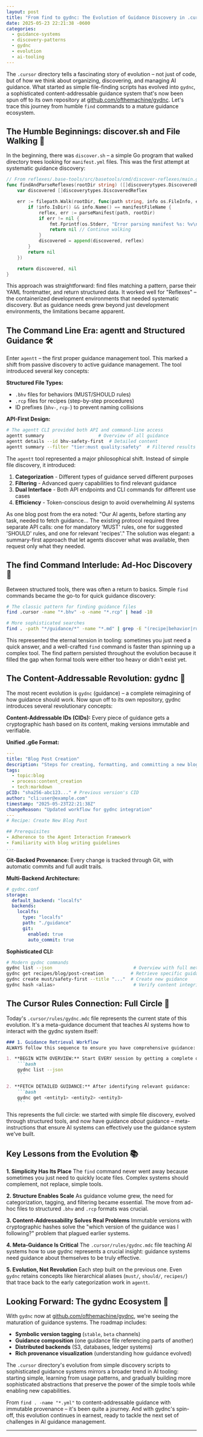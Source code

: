 ```yaml
---
layout: post
title: "From find to gydnc: The Evolution of Guidance Discovery in .cursor 🔍"
date: 2025-05-23 22:21:38 -0600
categories:
  - guidance-systems
  - discovery-patterns
  - gydnc
  - evolution
  - ai-tooling
---
```


The `.cursor` directory tells a fascinating story of evolution – not just of code, but of how we think about organizing, discovering, and managing AI guidance. What started as simple file-finding scripts has evolved into `gydnc`, a sophisticated content-addressable guidance system that's now been spun off to its own repository at [github.com/ofthemachine/gydnc](https://github.com/ofthemachine/gydnc). Let's trace this journey from humble `find` commands to a mature guidance ecosystem.

## The Humble Beginnings: discover.sh and File Walking 📁

In the beginning, there was `discover.sh` – a simple Go program that walked directory trees looking for `manifest.yml` files. This was the first attempt at systematic guidance discovery:

```go
// From reflexes/.base-tools/src/basetools/cmd/discover-reflexes/main.go
func findAndParseReflexes(rootDir string) ([]discoverytypes.DiscoveredReflex, error) {
    var discovered []discoverytypes.DiscoveredReflex

    err := filepath.Walk(rootDir, func(path string, info os.FileInfo, err error) error {
        if !info.IsDir() && info.Name() == manifestFileName {
            reflex, err := parseManifest(path, rootDir)
            if err != nil {
                fmt.Fprintf(os.Stderr, "Error parsing manifest %s: %v\n", path, err)
                return nil // Continue walking
            }
            discovered = append(discovered, reflex)
        }
        return nil
    })

    return discovered, nil
}
```

This approach was straightforward: find files matching a pattern, parse their YAML frontmatter, and return structured data. It worked well for "Reflexes" – the containerized development environments that needed systematic discovery. But as guidance needs grew beyond just development environments, the limitations became apparent.

## The Command Line Era: agentt and Structured Guidance 🛠️

Enter `agentt` – the first proper guidance management tool. This marked a shift from passive discovery to active guidance management. The tool introduced several key concepts:

**Structured File Types:**
- `.bhv` files for behaviors (MUST/SHOULD rules)
- `.rcp` files for recipes (step-by-step procedures)
- ID prefixes (`bhv-`, `rcp-`) to prevent naming collisions

**API-First Design:**
```bash
# The agentt CLI provided both API and command-line access
agentt summary                    # Overview of all guidance
agentt details --id bhv-safety-first  # Detailed content
agentt summary --filter "tier:must quality:safety"  # Filtered results
```

The `agentt` tool represented a major philosophical shift. Instead of simple file discovery, it introduced:

1. **Categorization** - Different types of guidance served different purposes
2. **Filtering** - Advanced query capabilities to find relevant guidance
3. **Dual Interface** - Both API endpoints and CLI commands for different use cases
4. **Efficiency** - Token-conscious design to avoid overwhelming AI systems

As one blog post from the era noted: "Our AI agents, before starting any task, needed to fetch guidance... The existing protocol required three separate API calls: one for mandatory 'MUST' rules, one for suggested 'SHOULD' rules, and one for relevant 'recipes'." The solution was elegant: a summary-first approach that let agents discover what was available, then request only what they needed.

## The find Command Interlude: Ad-Hoc Discovery 🔎

Between structured tools, there was often a return to basics. Simple `find` commands became the go-to for quick guidance discovery:

```bash
# The classic pattern for finding guidance files
find .cursor -name "*.bhv" -o -name "*.rcp" | head -10

# More sophisticated searches
find . -path "*/guidance/*" -name "*.md" | grep -E "(recipe|behavior|rule)"
```

This represented the eternal tension in tooling: sometimes you just need a quick answer, and a well-crafted `find` command is faster than spinning up a complex tool. The find pattern persisted throughout the evolution because it filled the gap when formal tools were either too heavy or didn't exist yet.

## The Content-Addressable Revolution: gydnc 🚀

The most recent evolution is `gydnc` (guidance) – a complete reimagining of how guidance should work. Now spun off to its own repository, gydnc introduces several revolutionary concepts:

**Content-Addressable IDs (CIDs):**
Every piece of guidance gets a cryptographic hash based on its content, making versions immutable and verifiable.

**Unified .g6e Format:**
```yaml
---
title: "Blog Post Creation"
description: "Steps for creating, formatting, and committing a new blog post"
tags:
  - topic:blog
  - process:content_creation
  - tech:markdown
pCID: "sha256-abc123..." # Previous version's CID
author: "cli:user@example.com"
timestamp: "2025-05-23T22:21:38Z"
changeReason: "Updated workflow for gydnc integration"
---
# Recipe: Create New Blog Post

## Prerequisites
- Adherence to the Agent Interaction Framework
- Familiarity with blog writing guidelines
...
```

**Git-Backed Provenance:**
Every change is tracked through Git, with automatic commits and full audit trails.

**Multi-Backend Architecture:**
```yaml
# gydnc.conf
storage:
  default_backend: "localfs"
  backends:
    localfs:
      type: "localfs"
      path: "./guidance"
      git:
        enabled: true
        auto_commit: true
```

**Sophisticated CLI:**
```bash
# Modern gydnc commands
gydnc list --json                              # Overview with full metadata
gydnc get recipes/blog/post-creation          # Retrieve specific guidance
gydnc create must/safety-first --title "..."  # Create new guidance
gydnc hash <alias>                             # Verify content integrity
```

## The Cursor Rules Connection: Full Circle 🔄

Today's `.cursor/rules/gydnc.mdc` file represents the current state of this evolution. It's a meta-guidance document that teaches AI systems how to interact with the gydnc system itself:

```markdown
### 1. Guidance Retrieval Workflow
ALWAYS follow this sequence to ensure you have comprehensive guidance:

1. **BEGIN WITH OVERVIEW:** Start EVERY session by getting a complete overview:
    ```bash
    gydnc list --json
    ```

2. **FETCH DETAILED GUIDANCE:** After identifying relevant guidance:
    ```bash
    gydnc get <entity1> <entity2> <entity3>
    ```
```

This represents the full circle: we started with simple file discovery, evolved through structured tools, and now have guidance *about* guidance – meta-instructions that ensure AI systems can effectively use the guidance system we've built.

## Key Lessons from the Evolution 📚

**1. Simplicity Has Its Place**
The `find` command never went away because sometimes you just need to quickly locate files. Complex systems should complement, not replace, simple tools.

**2. Structure Enables Scale**
As guidance volume grew, the need for categorization, tagging, and filtering became essential. The move from ad-hoc files to structured `.bhv` and `.rcp` formats was crucial.

**3. Content-Addressability Solves Real Problems**
Immutable versions with cryptographic hashes solve the "which version of the guidance was I following?" problem that plagued earlier systems.

**4. Meta-Guidance Is Critical**
The `.cursor/rules/gydnc.mdc` file teaching AI systems how to use gydnc represents a crucial insight: guidance systems need guidance about themselves to be truly effective.

**5. Evolution, Not Revolution**
Each step built on the previous one. Even `gydnc` retains concepts like hierarchical aliases (`must/`, `should/`, `recipes/`) that trace back to the early categorization work in `agentt`.

## Looking Forward: The gydnc Ecosystem 🌟

With `gydnc` now at [github.com/ofthemachine/gydnc](https://github.com/ofthemachine/gydnc), we're seeing the maturation of guidance systems. The roadmap includes:

- **Symbolic version tagging** (`stable`, `beta` channels)
- **Guidance composition** (one guidance file referencing parts of another)
- **Distributed backends** (S3, databases, ledger systems)
- **Rich provenance visualization** (understanding how guidance evolved)

The `.cursor` directory's evolution from simple discovery scripts to sophisticated guidance systems mirrors a broader trend in AI tooling: starting simple, learning from usage patterns, and gradually building more sophisticated abstractions that preserve the power of the simple tools while enabling new capabilities.

From `find . -name "*.yml"` to content-addressable guidance with immutable provenance – it's been quite a journey. And with gydnc's spin-off, this evolution continues in earnest, ready to tackle the next set of challenges in AI guidance management.

---